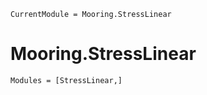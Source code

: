 ```@meta
CurrentModule = Mooring.StressLinear
```

# Mooring.StressLinear

```@autodocs
Modules = [StressLinear,]
```
